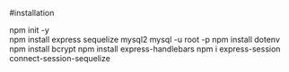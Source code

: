 #installation

npm init -y            
npm install express sequelize mysql2
mysql -u root -p
npm install dotenv
npm install bcrypt
npm install express-handlebars
npm i express-session connect-session-sequelize
